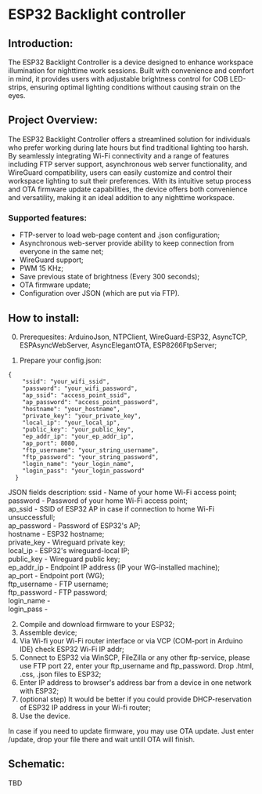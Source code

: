 # ESP32 Backlight controller

## Introduction:

The ESP32 Backlight Controller is a device designed to enhance workspace illumination for nighttime work sessions. Built with convenience and comfort in mind, it provides users with adjustable brightness control for COB LED-strips, ensuring optimal lighting conditions without causing strain on the eyes.

## Project Overview:

The ESP32 Backlight Controller offers a streamlined solution for individuals who prefer working during late hours but find traditional lighting too harsh. By seamlessly integrating Wi-Fi connectivity and a range of features including FTP server support, asynchronous web server functionality, and WireGuard compatibility, users can easily customize and control their workspace lighting to suit their preferences. With its intuitive setup process and OTA firmware update capabilities, the device offers both convenience and versatility, making it an ideal addition to any nighttime workspace.

### Supported features:
- FTP-server to load web-page content and .json configuration;
- Asynchronous web-server provide ability to keep connection from everyone in the same net;
- WireGuard support;
- PWM 15 KHz;
- Save previous state of brightness (Every 300 seconds);
- OTA firmware update;
- Configuration over JSON (which are put via FTP).

## How to install:

0. Prerequesites: ArduinoJson, NTPClient, WireGuard-ESP32, AsyncTCP, ESPAsyncWebServer, AsyncElegantOTA, ESP8266FtpServer;

1. Prepare your config.json:
```
{
    "ssid": "your_wifi_ssid",
    "password": "your_wifi_password",
    "ap_ssid": "access_point_ssid",
    "ap_password": "access_point_password",
    "hostname": "your_hostname",
    "private_key": "your_private_key",
    "local_ip": "your_local_ip",
    "public_key": "your_public_key",
    "ep_addr_ip": "your_ep_addr_ip",
    "ap_port": 8080,
    "ftp_username": "your_string_username",
    "ftp_password": "your_string_password",
    "login_name": "your_login_name",
    "login_pass": "your_login_password"
  }
```

JSON fields description:
    ssid - Name of your home Wi-Fi access point;  
    password - Password of your home Wi-Fi access point;  
    ap_ssid - SSID of ESP32 AP in case if connection to home Wi-Fi unsuccessfull;  
    ap_password - Password of ESP32's AP;  
    hostname - ESP32 hostname;  
    private_key - Wireguard private key;  
    local_ip - ESP32's wireguard-local IP;  
    public_key - Wireguard public key;  
    ep_addr_ip - Endpoint IP address (IP your WG-installed machine);  
    ap_port - Endpoint port (WG);  
    ftp_username - FTP username;  
    ftp_password - FTP password;  
    login_name -   
    login_pass -   

2. Compile and download firmware to your ESP32;
3. Assemble device;
4. Via Wi-fi your Wi-Fi router interface or via VCP (COM-port in Arduino IDE) check ESP32 Wi-Fi IP addr;
5. Connect to ESP32 via WinSCP, FileZilla or any other ftp-service, please use FTP port 22,
   enter your ftp_username and ftp_password. Drop .html, .css, .json files to ESP32;
6. Enter IP address to browser's address bar from a device in one network with ESP32;
7. (optional step) It would be better if you could provide DHCP-reservation of ESP32 IP address in your Wi-fi router;
8. Use the device.

In case if you need to update firmware, you may use OTA update. Just enter <ESP-32-IP-address>/update, drop your file there and wait untill OTA will finish.

## Schematic:

TBD

